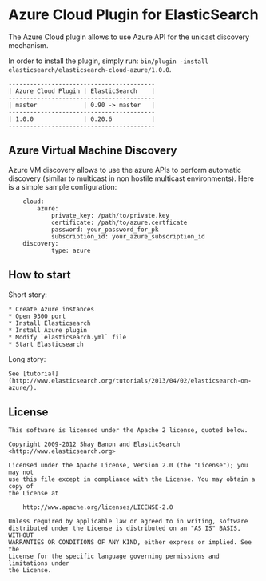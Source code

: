 Azure Cloud Plugin for ElasticSearch
====================================

The Azure Cloud plugin allows to use Azure API for the unicast discovery mechanism.

In order to install the plugin, simply run: `bin/plugin -install elasticsearch/elasticsearch-cloud-azure/1.0.0`.

    -----------------------------------------
    | Azure Cloud Plugin | ElasticSearch    |
    -----------------------------------------
    | master             | 0.90 -> master   |
    -----------------------------------------
    | 1.0.0              | 0.20.6           |
    -----------------------------------------


Azure Virtual Machine Discovery
-------------------------------

Azure VM discovery allows to use the azure APIs to perform automatic discovery (similar to multicast in non hostile
multicast environments). Here is a simple sample configuration:

```
    cloud:
        azure:
            private_key: /path/to/private.key
            certificate: /path/to/azure.certficate
            password: your_password_for_pk
            subscription_id: your_azure_subscription_id
    discovery:
            type: azure
```

How to start
------------

Short story:

    * Create Azure instances
    * Open 9300 port
    * Install Elasticsearch
    * Install Azure plugin
    * Modify `elasticsearch.yml` file
    * Start Elasticsearch

Long story:

    See [tutorial](http://www.elasticsearch.org/tutorials/2013/04/02/elasticsearch-on-azure/).

License
-------

    This software is licensed under the Apache 2 license, quoted below.

    Copyright 2009-2012 Shay Banon and ElasticSearch <http://www.elasticsearch.org>

    Licensed under the Apache License, Version 2.0 (the "License"); you may not
    use this file except in compliance with the License. You may obtain a copy of
    the License at

        http://www.apache.org/licenses/LICENSE-2.0

    Unless required by applicable law or agreed to in writing, software
    distributed under the License is distributed on an "AS IS" BASIS, WITHOUT
    WARRANTIES OR CONDITIONS OF ANY KIND, either express or implied. See the
    License for the specific language governing permissions and limitations under
    the License.
